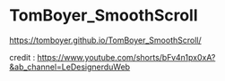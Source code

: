 ﻿# TomBoyer_SmoothScroll

https://tomboyer.github.io/TomBoyer_SmoothScroll/

credit : https://www.youtube.com/shorts/bFv4n1px0xA?&ab_channel=LeDesignerduWeb
